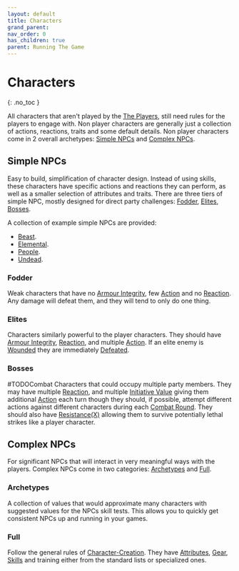 ```yaml
---
layout: default
title: Characters
grand_parent: 
nav_order: 0
has_children: true
parent: Running The Game
---
```

# Characters
{: .no_toc }

All characters that aren't played by the [The Players](How-To-Play#The%20Players), still need rules for the players to engage with. Non player characters are generally just a collection of actions, reactions, traits and some default details.
Non player characters come in 2 overall archetypes: [Simple NPCs](#Simple%20NPCs) and [Complex NPCs](#Complex%20NPCs).

## Simple NPCs
Easy to build, simplification of character design. Instead of using skills, these characters have specific actions and reactions they can perform, as well as a smaller selection of attributes and traits. There are three tiers of simple NPC, mostly designed for direct party challenges: [Fodder](#Fodder), [Elites](#Elites), [Bosses](#Bosses).

A collection of example simple NPCs are provided:
* [Beast](Monster-Types/Beast).
* [Elemental](Monster-Types/Elemental).
* [People](Monster-Types/People).
* [Undead](Monster-Types/Undead).

### Fodder
Weak characters that have no [Armour Integrity](Armour#Armour%20Integrity), few [Action](Terminology#Action) and no [Reaction](Terminology#Reaction). Any damage will defeat them, and they will tend to only do one thing.

### Elites
Characters similarly powerful to the player characters. They should have [Armour Integrity](Armour#Armour%20Integrity), [Reaction](Terminology#Reaction), and multiple [Action](Terminology#Action). If an elite enemy is [Wounded](Effects#Wounded) they are immediately [Defeated](Effects#Defeated).

### Bosses
#TODOCombat
Characters that could occupy multiple party members. They may have multiple [Reaction](Terminology#Reaction), and multiple [Initiative Value](Combat#Initiative%20Value) giving them additional [Action](Terminology#Action) each turn though they should, if possible, attempt different actions against different characters during each [Combat Round](Terminology#Combat%20Round). They should also have [Resistance(X)](Character-Actions#Resistance(X)) allowing them to survive potentially lethal strikes like a player character. 

## Complex NPCs
For significant NPCs that will interact in very meaningful ways with the players. Complex NPCs come in two categories: [Archetypes](#Archetypes) and [Full](#Full).

### Archetypes
A collection of values that would approximate many characters with suggested values for the NPCs skill tests. This allows you to quickly get consistent NPCs up and running in your games.

### Full
Follow the general rules of [Character-Creation](Character-Creation). They have [Attributes](Attributes), [Gear](Gear), [Skills](Skills) and training either from the standard lists or specialized ones.
